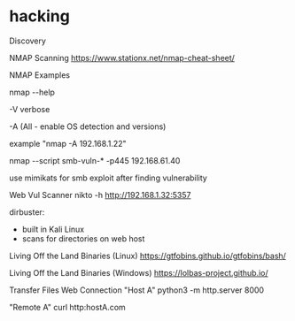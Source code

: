# hacking

Discovery 

NMAP Scanning
https://www.stationx.net/nmap-cheat-sheet/

NMAP Examples

nmap --help

-V verbose

-A (All - enable OS detection and versions)

example "nmap -A 192.168.1.22"

nmap --script smb-vuln-* -p445 192.168.61.40 

use mimikats for smb exploit after finding vulnerability

Web Vul Scanner
nikto -h http://192.168.1.32:5357


dirbuster:
- built in Kali Linux
- scans for directories on web host

Living Off the Land Binaries (Linux)
https://gtfobins.github.io/gtfobins/bash/

Living Off the Land Binaries (Windows)
https://lolbas-project.github.io/

Transfer Files Web Connection
"Host A"
python3 -m http.server 8000

"Remote A"
curl http:hostA.com 


